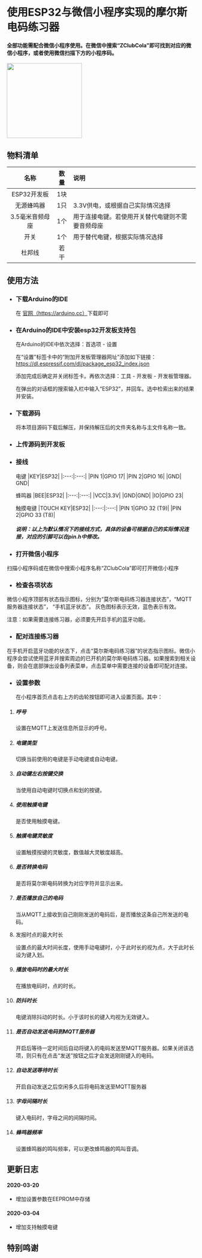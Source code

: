 # 使用ESP32与微信小程序实现的摩尔斯电码练习器
#### 全部功能需配合微信小程序使用。在微信中搜索“ZClubCola”即可找到对应的微信小程序，或者使用微信扫描下方的小程序码。

<div align=left> <img src = "https://tva1.sinaimg.cn/large/00831rSTgy1gcl8ate0vuj30by0bymz4.jpg" width="200px" />
</div>

## 物料清单
|名称|数量|说明|
|:---:|:---:|:---|
|ESP32开发板|1块||
|无源蜂鸣器|1只|3.3V供电，或根据自己实际情况选择|
|3.5毫米音频母座|1个|用于连接电键。若使用开关替代电键则不需要音频母座|
|开关|1个|用于替代电键，根据实际情况选择|
|杜邦线|若干||


## 使用方法
- ### 下载Arduino的IDE
	在 <a href = "https://arduino.cc" target = "__blank">官网（https://arduino.cc）</a>下载即可
- ### 在Arduino的IDE中安装esp32开发板支持包
	在Arduino的IDE中依次选择：首选项 - 设置 

	在“设置”标签卡中的“附加开发板管理器网址”添加如下链接：
	https://dl.espressif.com/dl/package_esp32_index.json

	添加完成后确定并关闭标签卡。再依次选择：工具 - 开发板 - 开发板管理器。

	在弹出的对话框的搜索输入栏中输入“ESP32”，并回车。选中检索出来的结果并安装。

- ### 下载源码
	将本项目源码下载后解压，并保持解压后的文件夹名称与主文件名称一致。

- ### 上传源码到开发板

- ### 接线
	电键
	|KEY|ESP32|
	|:---:|:---:|
	|PIN 1|GPIO 17|
	|PIN 2|GPIO 16|
	|GND| GND|

	蜂鸣器
	|BEE|ESP32|
	|:---:|:---:|
	|VCC|3.3V|
	|GND|GND|
	|IO|GPIO 23|

	触摸电键
	|TOUCH KEY|ESP32|
	|:---:|:---:|
	|PIN 1|GPIO 32 (T9)|
	|PIN 2|GPIO 33 (T8)|

	##### 说明：以上为默认情况下的接线方式，具体的设备可根据自己的实际情况连接，对应的引脚可以在pin.h中修改。

- ### 打开微信小程序
扫描小程序码或在微信中搜索小程序名称“ZClubCola”即可打开微信小程序

- ### 检查各项状态
微信小程序顶部有状态指示图标，分别为“莫尔斯电码练习器连接状态”，“MQTT服务器连接状态”， “手机蓝牙状态”。
灰色图标表示无效，蓝色表示有效。

注意：如果需要连接练习器，必须要先开启手机的蓝牙功能。

- ### 配对连接练习器
在手机开启蓝牙功能的状态下，点击“莫尔斯电码练习器”的状态指示图标。微信小程序会尝试使用蓝牙并搜索周边的已开机的莫尔斯电码练习器。如果搜索到相关设备，则会在底部弹出设备列表菜单，点击菜单中需要连接的设备即可配对连接。

- ### 设置参数
	在小程序首页点击右上方的齿轮按钮即可进入设置页面。其中：
1. ##### 呼号

	设置在MQTT上发送信息所显示的呼号。

1. ##### 电键类型

	切换当前使用的电键是手动电键或自动电键。

1. ##### 自动键左右按键交换

	当使用自动电键时切换点和划的按键。

1. ##### 使用触摸电键

	是否使用触摸电键。

1. ##### 触摸电键灵敏度

	设置触摸按键的灵敏度，数值越大灵敏度越高。

1. ##### 是否转换电码

	是否将莫尔斯电码转换为对应字符并显示出来。

1. ##### 是否播放自己的电码

	当从MQTT上接收到自己刚刚发送的电码后，是否播放这条自己所发送的电码。

1. 发报时点的最大时长

	设置点的最大时间长度，使用手动电键时，小于此时长的视为点，大于此时长设为键入划。

1. ##### 播放电码时的最大时长

	在播放电码时，点的时长。

1. ##### 防抖时长

	电键消除抖动的时长。小于该时长的键入均视为无效键入。

1. ##### 是否自动发送电码到MQTT服务器

	开启后等待一定时间后自动将键入的电码发送至MQTT服务器。如果关闭该选项，则只有在点击“发送”按钮之后才会发送刚刚键入的电码。

1. ##### 自动发送等待时长

	开启自动发送之后空闲多久后将电码发送至MQTT服务器

1. ##### 字母间隔时长

	键入电码时，字母之间的间隔时间。

1. ##### 蜂鸣器频率

	设置蜂鸣器的鸣叫频率，可以更改蜂鸣器的鸣叫音调。


## 更新日志

#### 2020-03-20
- 增加设置参数在EEPROM中存储

#### 2020-03-04
- 增加支持触摸电键

## 特别鸣谢